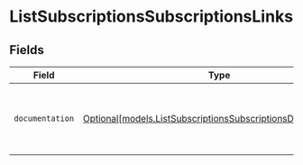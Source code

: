 # ListSubscriptionsSubscriptionsLinks


## Fields

| Field                                                                                                                    | Type                                                                                                                     | Required                                                                                                                 | Description                                                                                                              |
| ------------------------------------------------------------------------------------------------------------------------ | ------------------------------------------------------------------------------------------------------------------------ | ------------------------------------------------------------------------------------------------------------------------ | ------------------------------------------------------------------------------------------------------------------------ |
| `documentation`                                                                                                          | [Optional[models.ListSubscriptionsSubscriptionsDocumentation]](../models/listsubscriptionssubscriptionsdocumentation.md) | :heavy_minus_sign:                                                                                                       | The URL to the generic Mollie API error handling guide.                                                                  |